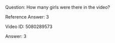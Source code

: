 Question: How many girls were there in the video?

Reference Answer: 3

Video ID: 5080289573

Answer: 3

